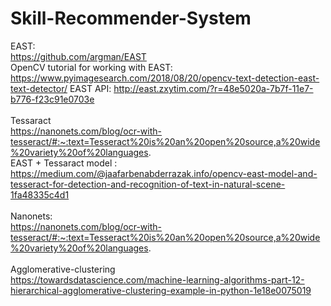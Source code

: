 # Skill-Recommender-System

EAST: <br>
https://github.com/argman/EAST<br>
OpenCV tutorial for working with EAST: https://www.pyimagesearch.com/2018/08/20/opencv-text-detection-east-text-detector/
EAST API: http://east.zxytim.com/?r=48e5020a-7b7f-11e7-b776-f23c91e0703e
<br>
<br>
Tessaract<br>
https://nanonets.com/blog/ocr-with-tesseract/#:~:text=Tesseract%20is%20an%20open%20source,a%20wide%20variety%20of%20languages.
<br>
EAST + Tessaract model : https://medium.com/@jaafarbenabderrazak.info/opencv-east-model-and-tesseract-for-detection-and-recognition-of-text-in-natural-scene-1fa48335c4d1   
<br>
Nanonets:<br>
https://nanonets.com/blog/ocr-with-tesseract/#:~:text=Tesseract%20is%20an%20open%20source,a%20wide%20variety%20of%20languages.
<br>
<br>
Agglomerative-clustering<br>
https://towardsdatascience.com/machine-learning-algorithms-part-12-hierarchical-agglomerative-clustering-example-in-python-1e18e0075019



